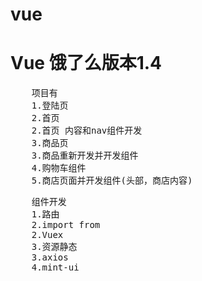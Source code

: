 # vue

<h1>Vue 饿了么版本1.4</h1>
<pre>
	项目有
	1.登陆页
	<span style="decoration:line">2.首页</span>
	2.首页 内容和nav组件开发
	<span style="decoration:line">3.商品页</span>
	3.商品重新开发并开发组件
	4.购物车组件
	5.商店页面并开发组件(头部，商店内容)
</pre>
<pre>
	组件开发
	1.路由
	<span style="decoration:line">2.import from</span>
	2.Vuex
	<span style="decoration:line">3.资源静态</span>
	3.axios
	4.mint-ui
</pre>